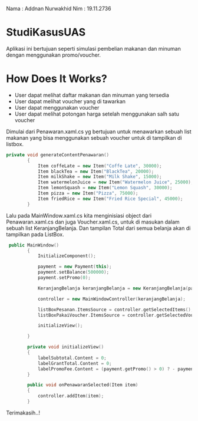 Nama : Addnan Nurwakhid
Nim  : 19.11.2736

# StudiKasusUAS
Aplikasi ini bertujuan seperti simulasi pembelian makanan dan minuman dengan menggunakan promo/voucher.
# How Does It Works? 
- User dapat melihat daftar makanan dan minuman yang tersedia
- User dapat melihat voucher yang di tawarkan
- User dapat menggunakan voucher
- User dapat melihat potongan harga setelah menggunakan salh satu voucher

Dimulai dari Penawaran.xaml.cs yg bertujuan untuk menawarkan sebuah list makanan yang bisa menggunakan sebuah voucher untuk di tampilkan di listbox.
```c++
private void generateContentPenawaran()
        {
            Item coffeLate = new Item("Coffe Late", 30000);
            Item blackTea = new Item("BlackTea", 20000);
            Item milkShake = new Item("Milk Shake", 15000);
            Item watermelonJuice = new Item("Watermelon Juice", 25000);
            Item lemonSquash = new Item("Lemon Squash", 30000);
            Item pizza = new Item("Pizza", 75000);
            Item friedRice = new Item("Fried Rice Special", 45000);
        }
```
Lalu pada MainWindow.xaml.cs kita menginisiasi object dari Penawaran.xaml.cs dan juga Voucher.xaml.cs, 
untuk di masukan dalam sebuah list KeranjangBelanja.
Dan tampilan Total dari semua belanja akan di tampilkan pada ListBox.
```c++
 public MainWindow()
        {
            InitializeComponent();

            payment = new Payment(this);
            payment.setBalance(500000);
            payment.setPromo(0);

            KeranjangBelanja keranjangBelanja = new KeranjangBelanja(payment, this);

            controller = new MainWindowController(keranjangBelanja);

            listBoxPesanan.ItemsSource = controller.getSelectedItems();
            listBoxPakaiVoucher.ItemsSource = controller.getSelectedVouchers();

            initializeView();

        }

        private void initializeView()
        {
            labelSubtotal.Content = 0;
            labelGrantTotal.Content = 0;
            labelPromoFee.Content = (payment.getPromo() > 0) ? - payment.getPromo() : 0;
        }

        public void onPenawaranSelected(Item item)
        {
            controller.addItem(item);
        }
```

Terimakasih..!
